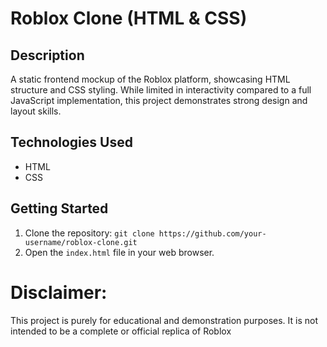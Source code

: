 # Roblox Clone (HTML & CSS)

## Description

A static frontend mockup of the Roblox platform, showcasing HTML structure and CSS styling. While limited in interactivity compared to a full JavaScript implementation, this project demonstrates strong design and layout skills.

## Technologies Used

- HTML
- CSS

## Getting Started

1. Clone the repository: `git clone https://github.com/your-username/roblox-clone.git`
2. Open the `index.html` file in your web browser.

# Disclaimer:

This project is purely for educational and demonstration purposes. It is not intended to be a complete or official replica of Roblox
